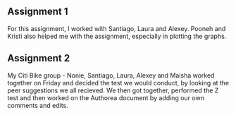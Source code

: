 ## Assignment 1
For this assignment, I worked with Santiago, Laura and Alexey. Pooneh and Kristi also helped me with the assignment, especially in plotting the graphs. 

## Assignment 2
My Citi Bike group - Nonie, Santiago, Laura, Alexey and Maisha worked together on Friday and decided the test we would conduct, by looking at the peer suggestions we all recieved. We then got together, performed the Z test and then worked on the Authorea document by adding our own comments and edits.
